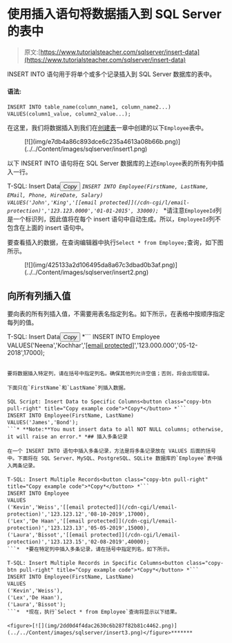# 使用插入语句将数据插入到 SQL Server 的表中

> 原文:[https://www.tutorialsteacher.com/sqlserver/insert-data](https://www.tutorialsteacher.com/sqlserver/insert-data)

INSERT INTO 语句用于将单个或多个记录插入到 SQL Server 数据库的表中。

#### 语法:

```
INSERT INTO table_name(column_name1, column_name2...) 
VALUES(column1_value, column2_value...); 
```

在这里，我们将数据插入到我们在[创建表](/sqlserver/create-table)一章中创建的以下`Employee`表中。

<figure>[![](img/e7db4a86c893dce6c235a4613a08b66b.png)](../../Content/images/sqlserver/insert1.png)</figure>

以下 INSERT INTO 语句将在 SQL Server 数据库的上述`Employee`表的所有列中插入一行。

T-SQL: Insert Data<button class="copy-btn pull-right" title="Copy example code">*Copy*</button> *```
INSERT INTO Employee(FirstName, LastName, EMail, Phone, HireDate, Salary)
VALUES('John','King','[[email protected]](/cdn-cgi/l/email-protection)','123.123.0000','01-01-2015', 33000); 
```*  *请注意`EmployeeId`列是一个标识列，因此值将在每个 insert 语句中自动生成。所以，`EmployeeId`列不包含在上面的 insert 语句中。

要查看插入的数据，在查询编辑器中执行`Select * from Employee;`查询，如下图所示。

<figure>[![](img/425133a2d106495da8a67c3dbad0b3af.png)](../../Content/images/sqlserver/insert2.png)</figure>

## 向所有列插入值

要向表的所有列插入值，不需要用表名指定列名。如下所示，在表格中按顺序指定每列的值。

T-SQL: Insert Data<button class="copy-btn pull-right" title="Copy example code">*Copy*</button> *```
INSERT INTO Employee
VALUES('Neena','Kochhar','[[email protected]](/cdn-cgi/l/email-protection)','123.000.000','05-12-2018',17000); 
```* **Note:**Any change in the sequence, the number of values, or its data type may result in an error or incorrect data.* *## 将值插入特定列

要将数据插入特定列，请在括号中指定列名。确保其他列允许空值；否则，将会出现错误。

下面只在`FirstName`和`LastName`列插入数据。

SQL Script: Insert Data to Specific Columns<button class="copy-btn pull-right" title="Copy example code">*Copy*</button> *```
INSERT INTO Employee(FirstName, LastName)
VALUES('James','Bond'); 
```* **Note:**You must insert data to all NOT NULL columns; otherwise, it will raise an error.* *## 插入多条记录

在一个 INSERT INTO 语句中插入多条记录，方法是将多条记录放在 VALUES 后面的括号中。下面将在 SQL Server、MySQL、PostgreSQL、SQLite 数据库的`Employee`表中插入两条记录。

T-SQL: Insert Multiple Records<button class="copy-btn pull-right" title="Copy example code">*Copy*</button> *```
INSERT INTO Employee 
VALUES 
('Kevin','Weiss','[[email protected]](/cdn-cgi/l/email-protection)','123.123.12','08-10-2019',17000),
('Lex','De Haan','[[email protected]](/cdn-cgi/l/email-protection)','123.123.13','05-05-2019',15000),
('Laura','Bissot','[[email protected]](/cdn-cgi/l/email-protection)','123.123.15','02-08-2019',40000); 
```*  *要在特定列中插入多条记录，请在括号中指定列名，如下所示。

T-SQL: Insert Multiple Records in Specific Columns<button class="copy-btn pull-right" title="Copy example code">*Copy*</button> *```
INSERT INTO Employee(FirstName, LastName) 
VALUES 
('Kevin','Weiss'),
('Lex','De Haan'),
('Laura','Bissot'); 
```*  *现在，执行`Select * from Employee`查询将显示以下结果。

<figure>[![](img/2dd0d4f4dac2630c6b287f82b81c4462.png)](../../Content/images/sqlserver/insert3.png)</figure>*******